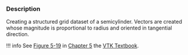 ### Description

Creating a structured grid dataset of a semicylinder. Vectors are created whose magnitude is proportional to radius and oriented in tangential direction. 

!!! info
    See [Figure 5-19](/VTKBook/05Chapter5/#Figure%205-19) in [Chapter 5](/VTKBook/05Chapter5) the [VTK Textbook](/VTKBook/01Chapter1).
